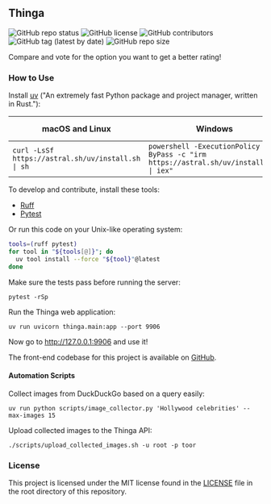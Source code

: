 ## Thinga

![GitHub repo status](https://img.shields.io/badge/status-active-green?style=flat)
![GitHub license](https://img.shields.io/github/license/sheikhartin/thinga)
![GitHub contributors](https://img.shields.io/github/contributors/sheikhartin/thinga)
![GitHub tag (latest by date)](https://img.shields.io/github/v/tag/sheikhartin/thinga)
![GitHub repo size](https://img.shields.io/github/repo-size/sheikhartin/thinga)

Compare and vote for the option you want to get a better rating!

### How to Use

Install [uv](https://github.com/astral-sh/uv) ("An extremely fast Python package and project manager, written in Rust."):

| macOS and Linux                                    | Windows                                                                               | Using pip        |
|----------------------------------------------------|---------------------------------------------------------------------------------------|------------------|
| `curl -LsSf https://astral.sh/uv/install.sh \| sh` | `powershell -ExecutionPolicy ByPass -c "irm https://astral.sh/uv/install.ps1 \| iex"` | `pip install uv` |

To develop and contribute, install these tools:

- [Ruff](https://pypi.org/project/ruff/)
- [Pytest](https://pypi.org/project/pytest/)

Or run this code on your Unix-like operating system:

```bash
tools=(ruff pytest)
for tool in "${tools[@]}"; do
  uv tool install --force "${tool}"@latest
done
```

Make sure the tests pass before running the server:

```
pytest -rSp
```

Run the Thinga web application:

```
uv run uvicorn thinga.main:app --port 9906
```

Now go to http://127.0.0.1:9906 and use it!

The front-end codebase for this project is available on [GitHub](https://github.com/sheikhartin/thinga-website).

#### Automation Scripts

Collect images from DuckDuckGo based on a query easily:

```
uv run python scripts/image_collector.py 'Hollywood celebrities' --max-images 15
```

Upload collected images to the Thinga API:

```
./scripts/upload_collected_images.sh -u root -p toor
```

### License

This project is licensed under the MIT license found in the [LICENSE](LICENSE) file in the root directory of this repository.
